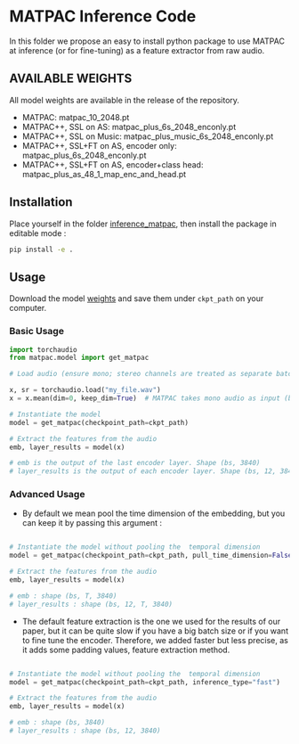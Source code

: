 # MATPAC Inference Code

In this folder we propose an easy to install python package to use MATPAC
at inference (or for fine-tuning) as a feature extractor from raw audio.

## AVAILABLE WEIGHTS
All model weights are available in the release of the repository.

- MATPAC: matpac_10_2048.pt
- MATPAC++, SSL on AS: matpac_plus_6s_2048_enconly.pt
- MATPAC++, SSL on Music: matpac_plus_music_6s_2048_enconly.pt
- MATPAC++, SSL+FT on AS, encoder only: matpac_plus_6s_2048_enconly.pt
- MATPAC++, SSL+FT on AS, encoder+class head: matpac_plus_as_48_1_map_enc_and_head.pt

## Installation

Place yourself in the folder [inference_matpac](.), then install the package
in editable mode :

```bash
pip install -e .
```

## Usage 

Download the model [weights](https://github.com/aurianworld/matpac/releases/download/Initial_release/matpac_10_2048.pt) and save them under `ckpt_path` on your computer.

### Basic Usage

```python
import torchaudio
from matpac.model import get_matpac

# Load audio (ensure mono; stereo channels are treated as separate batch dimensions. Ensure that its sample rate is 16000Hz)

x, sr = torchaudio.load("my_file.wav")
x = x.mean(dim=0, keep_dim=True)  # MATPAC takes mono audio as input (bs, n_samples)

# Instantiate the model 
model = get_matpac(checkpoint_path=ckpt_path)

# Extract the features from the audio
emb, layer_results = model(x) 

# emb is the output of the last encoder layer. Shape (bs, 3840)
# layer_results is the output of each encoder layer. Shape (bs, 12, 3840)

```

### Advanced Usage

- By default we mean pool the time dimension of the embedding, but you can keep it
by passing this argument :

```python

# Instantiate the model without pooling the  temporal dimension
model = get_matpac(checkpoint_path=ckpt_path, pull_time_dimension=False)

# Extract the features from the audio
emb, layer_results = model(x) 

# emb : shape (bs, T, 3840)
# layer_results : shape (bs, 12, T, 3840)
```

- The default feature extraction is the one we used for the results of our paper, but it can be quite slow if you have a big batch size or if you want to fine tune the encoder. Therefore, we added faster but less precise, as it adds some padding values, feature extraction method.

```python

# Instantiate the model without pooling the  temporal dimension
model = get_matpac(checkpoint_path=ckpt_path, inference_type="fast")

# Extract the features from the audio
emb, layer_results = model(x) 

# emb : shape (bs, 3840)
# layer_results : shape (bs, 12, 3840)
```

